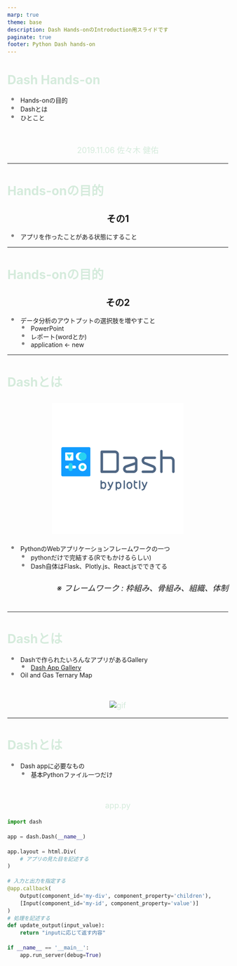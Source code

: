 ```yaml
---
marp: true
theme: base
description: Dash Hands-onのIntroduction用スライドです
paginate: true
footer: Python Dash hands-on
---
```


<!-- size: 4:3 -->

<style>
    section {
        background: #2A2B25;
        color:#FFFF;
        font-family: 'Noto Sans CJK JP';
        justify-content: flex-start;
    }
    h1{
        color:#D5EBDC;
    }
    p{
        color:#D5EBDC;
    }
    li {
        list-style-type: none;
    }
    li:before {
        content: '';
        width: 6px;
        height: 6px;
        display: inline-block;
        border-radius: 100%;
        background: grey;
        position: relative;
        left: -15px;
        top: -5px;
    }
</style>

<style scoped>
    section {
        justify-content: center;
    }
    p{
        text-align: center;
        margin-top: 10%;
        font-size: 18px;
    }
</style>

# Dash Hands-on

- Hands-onの目的
- Dashとは
- ひとこと

2019.11.06 佐々木 健佑

---

# Hands-onの目的

## その1

- アプリを作ったことがある状態にすること

---

# Hands-onの目的

## その2

- データ分析のアウトプットの選択肢を増やすこと
  - PowerPoint
  - レポート(wordとか)
  - application ← new

---

<style scoped>
h2{
    text-align: center;
}
h6{
    font-size: 18px;
    text-align: right;
}
</style>

# Dashとは

## ![height:150px](/assets/images/dash-logo-300.png)

- PythonのWebアプリケーションフレームワークの一つ
    - pythonだけで完結する(Rでもかけるらしい)
    - Dash自体はFlask、Plotly.js、React.jsでできてる

###### ※ フレームワーク : 枠組み、骨組み、組織、体制

---

# Dashとは

- Dashで作られたいろんなアプリがあるGallery
    - [Dash App Gallery](https://dash-gallery.plotly.host/Portal/)
- Oil and Gas Ternary Map

![gif](./assets/gif/dash_app_sample.gif)



---

<style>
pre {
    background: #111111;
    font-size: 14px;
}
span {
    color: #91D6A7;
}
</style>

# Dashとは

- Dash appに必要なもの
    - 基本Pythonファイル一つだけ

app.py

```python
import dash

app = dash.Dash(__name__)

app.layout = html.Div(
    # アプリの見た目を記述する
)

# 入力と出力を指定する
@app.callback(
    Output(component_id='my-div', component_property='children'),
    [Input(component_id='my-id', component_property='value')]
)
# 処理を記述する
def update_output(input_value):
    return "inputに応じて返す内容"

if __name__ == '__main__':
    app.run_server(debug=True)
```

